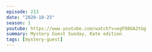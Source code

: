 ```yaml
---
episode: 213
date: "2020-10-25"
season: 1
youtube: https://www.youtube.com/watch?v=egFO8GA2tGg
summary: Mystery Guest Sunday, Kate edition
tags: [mystery-guest]
---
```

